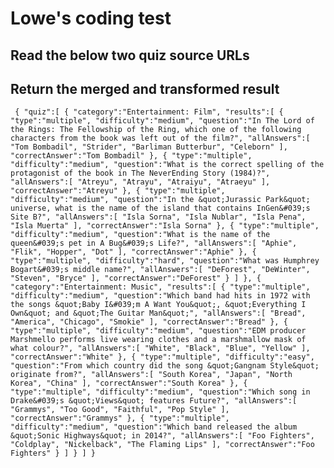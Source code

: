 # Lowe's coding test

## Read the below two quiz source URLs

## Return the merged and transformed result

`
{
   "quiz":[
      {
         "category":"Entertainment: Film",
         "results":[
            {
               "type":"multiple",
               "difficulty":"medium",
               "question":"In The Lord of the Rings: The Fellowship of the Ring, which one of the following characters from the book was left out of the film?",
               "allAnswers":[
                  "Tom Bombadil",
                  "Strider",
                  "Barliman Butterbur",
                  "Celeborn"
               ],
               "correctAnswer":"Tom Bombadil"
            },
            {
               "type":"multiple",
               "difficulty":"medium",
               "question":"What is the correct spelling of the protagonist of the book in The NeverEnding Story (1984)?",
               "allAnswers":[
                  "Atreyu",
                  "Atrayu",
                  "Atraiyu",
                  "Atraeyu"
               ],
               "correctAnswer":"Atreyu"
            },
            {
               "type":"multiple",
               "difficulty":"medium",
               "question":"In the &quot;Jurassic Park&quot; universe, what is the name of the island that contains InGen&#039;s Site B?",
               "allAnswers":[
                  "Isla Sorna",
                  "Isla Nublar",
                  "Isla Pena",
                  "Isla Muerta"
               ],
               "correctAnswer":"Isla Sorna"
            },
            {
               "type":"multiple",
               "difficulty":"medium",
               "question":"What is the name of the queen&#039;s pet in A Bug&#039;s Life?",
               "allAnswers":[
                  "Aphie",
                  "Flik",
                  "Hopper",
                  "Dot"
               ],
               "correctAnswer":"Aphie"
            },
            {
               "type":"multiple",
               "difficulty":"hard",
               "question":"What was Humphrey Bogart&#039;s middle name?",
               "allAnswers":[
                  "DeForest",
                  "DeWinter",
                  "Steven",
                  "Bryce"
               ],
               "correctAnswer":"DeForest"
            }
         ]
      },
      {
         "category":"Entertainment: Music",
         "results":[
            {
               "type":"multiple",
               "difficulty":"medium",
               "question":"Which band had hits in 1972 with the songs &quot;Baby I&#039;m A Want You&quot;, &quot;Everything I Own&quot; and &quot;The Guitar Man&quot;",
               "allAnswers":[
                  "Bread",
                  "America",
                  "Chicago",
                  "Smokie"
               ],
               "correctAnswer":"Bread"
            },
            {
               "type":"multiple",
               "difficulty":"medium",
               "question":"EDM producer Marshmello performs live wearing clothes and a marshmallow mask of what colour?",
               "allAnswers":[
                  "White",
                  "Black",
                  "Blue",
                  "Yellow"
               ],
               "correctAnswer":"White"
            },
            {
               "type":"multiple",
               "difficulty":"easy",
               "question":"From which country did the song &quot;Gangnam Style&quot; originate from?",
               "allAnswers":[
                  "South Korea",
                  "Japan",
                  "North Korea",
                  "China"
               ],
               "correctAnswer":"South Korea"
            },
            {
               "type":"multiple",
               "difficulty":"medium",
               "question":"Which song in Drake&#039;s &quot;Views&quot; features Future?",
               "allAnswers":[
                  "Grammys",
                  "Too Good",
                  "Faithful",
                  "Pop Style"
               ],
               "correctAnswer":"Grammys"
            },
            {
               "type":"multiple",
               "difficulty":"medium",
               "question":"Which band released the album &quot;Sonic Highways&quot; in 2014?",
               "allAnswers":[
                  "Foo Fighters",
                  "Coldplay",
                  "Nickelback",
                  "The Flaming Lips"
               ],
               "correctAnswer":"Foo Fighters"
            }
         ]
      }
   ]
}`